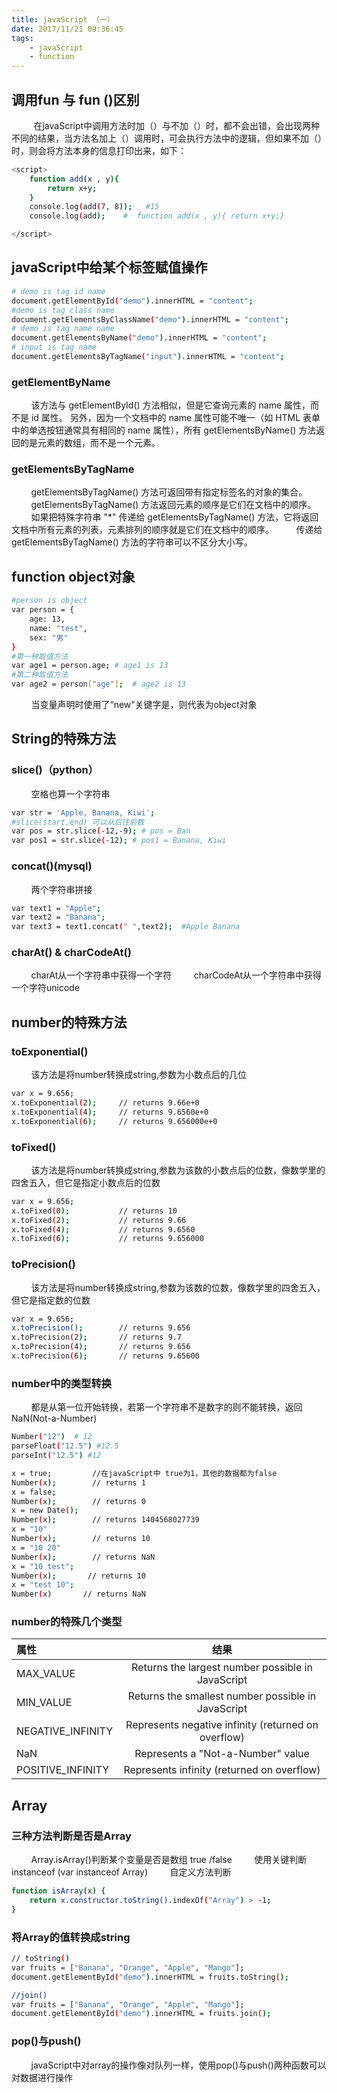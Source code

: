 ```yaml
---
title: javaScript （一）
date: 2017/11/21 09:36:45
tags: 
    - javaScript
    - function
---
```


## 调用fun 与 fun ()区别

&nbsp;&nbsp;&nbsp;&nbsp;&nbsp;&nbsp;&nbsp;&nbsp;&nbsp;在javaScript中调用方法时加（）与不加（）时，都不会出错，会出现两种不同的结果，当方法名加上（）调用时，可会执行方法中的逻辑，但如果不加（）时，则会将方法本身的信息打印出来，如下：

``` bash
<script>
    function add(x , y){
        return x+y;
    }
    console.log(add(7, 8));   #15
    console.log(add);    #  function add(x , y){ return x+y;}  

</script>
```

## javaScript中给某个标签赋值操作

``` bash
# demo is tag id name
document.getElementById("demo").innerHTML = "content";
#demo is tag class name
document.getElementsByClassName("demo").innerHTML = "content";
# demo is tag name name
document.getElementsByName("demo").innerHTML = "content";
# input is tag name
document.getElementsByTagName("input").innerHTML = "content";
```
### getElementByName
&nbsp;&nbsp;&nbsp;&nbsp;&nbsp;&nbsp;&nbsp;&nbsp;该方法与 getElementById() 方法相似，但是它查询元素的 name 属性，而不是 id 属性。
另外，因为一个文档中的 name 属性可能不唯一（如 HTML 表单中的单选按钮通常具有相同的 name 属性），所有 getElementsByName() 方法返回的是元素的数组，而不是一个元素。

### getElementsByTagName
&nbsp;&nbsp;&nbsp;&nbsp;&nbsp;&nbsp;&nbsp;&nbsp;getElementsByTagName() 方法可返回带有指定标签名的对象的集合。
&nbsp;&nbsp;&nbsp;&nbsp;&nbsp;&nbsp;&nbsp;&nbsp;getElementsByTagName() 方法返回元素的顺序是它们在文档中的顺序。
&nbsp;&nbsp;&nbsp;&nbsp;&nbsp;&nbsp;&nbsp;&nbsp;如果把特殊字符串 "*" 传递给 getElementsByTagName() 方法，它将返回文档中所有元素的列表，元素排列的顺序就是它们在文档中的顺序。
&nbsp;&nbsp;&nbsp;&nbsp;&nbsp;&nbsp;&nbsp;&nbsp;传递给 getElementsByTagName() 方法的字符串可以不区分大小写。

## function object对象
``` bash
#person is object
var person = {
    age: 13,
    name: "test",
    sex: "男"
}
#第一种取值方法
var age1 = person.age; # age1 is 13
#第二种取值方法
var age2 = person["age"];  # age2 is 13
```
&nbsp;&nbsp;&nbsp;&nbsp;&nbsp;&nbsp;&nbsp;&nbsp;当变量声明时使用了“new”关键字是，则代表为object对象

## String的特殊方法
### slice()（python）
&nbsp;&nbsp;&nbsp;&nbsp;&nbsp;&nbsp;&nbsp;&nbsp;空格也算一个字符串
``` bash
var str = 'Apple, Banana, Kiwi';
#slice(start,end) 可以从后往前数
var pos = str.slice(-12,-9); # pos = Ban
var pos1 = str.slice(-12); # pos1 = Banana, Kiwi
``` 
### concat()(mysql)
&nbsp;&nbsp;&nbsp;&nbsp;&nbsp;&nbsp;&nbsp;&nbsp;两个字符串拼接

``` bash
var text1 = "Apple";
var text2 = "Banana";
var text3 = text1.concat(" ",text2);  #Apple Banana
```
### charAt() & charCodeAt()
&nbsp;&nbsp;&nbsp;&nbsp;&nbsp;&nbsp;&nbsp;&nbsp;charAt从一个字符串中获得一个字符
&nbsp;&nbsp;&nbsp;&nbsp;&nbsp;&nbsp;&nbsp;&nbsp;charCodeAt从一个字符串中获得一个字符unicode

## number的特殊方法
### toExponential()
&nbsp;&nbsp;&nbsp;&nbsp;&nbsp;&nbsp;&nbsp;&nbsp;该方法是将number转换成string,参数为小数点后的几位
``` bash
var x = 9.656;
x.toExponential(2);     // returns 9.66e+0
x.toExponential(4);     // returns 9.6560e+0
x.toExponential(6);     // returns 9.656000e+0
```

### toFixed()
&nbsp;&nbsp;&nbsp;&nbsp;&nbsp;&nbsp;&nbsp;&nbsp;该方法是将number转换成string,参数为该数的小数点后的位数，像数学里的四舍五入，但它是指定小数点后的位数
``` bash
var x = 9.656;
x.toFixed(0);           // returns 10
x.toFixed(2);           // returns 9.66
x.toFixed(4);           // returns 9.6560
x.toFixed(6);           // returns 9.656000
```

### toPrecision()
&nbsp;&nbsp;&nbsp;&nbsp;&nbsp;&nbsp;&nbsp;&nbsp;该方法是将number转换成string,参数为该数的位数，像数学里的四舍五入，但它是指定数的位数
``` bash
var x = 9.656;
x.toPrecision();        // returns 9.656
x.toPrecision(2);       // returns 9.7
x.toPrecision(4);       // returns 9.656
x.toPrecision(6);       // returns 9.65600
```
### number中的类型转换
&nbsp;&nbsp;&nbsp;&nbsp;&nbsp;&nbsp;&nbsp;&nbsp;都是从第一位开始转换，若第一个字符串不是数字的则不能转换，返回NaN(Not-a-Number)
``` bash
Number("12")  # 12
parseFloat("12.5") #12.5
parseInt("12.5") #12

x = true;         //在javaScript中 true为1，其他的数据都为false
Number(x);        // returns 1
x = false;     
Number(x);        // returns 0
x = new Date();
Number(x);        // returns 1404568027739
x = "10"
Number(x);        // returns 10
x = "10 20"
Number(x);        // returns NaN
x = "10 test";
Number(x);       // returns 10
x = "test 10";
Number(x)       // returns NaN  
```
### number的特殊几个类型
| 属性 | 结果 |
|:-------|:-----:|
|MAX_VALUE|	Returns the largest number possible in JavaScript|
|MIN_VALUE|	Returns the smallest number possible in JavaScript|
|NEGATIVE_INFINITY|	Represents negative infinity (returned on overflow)|
|NaN| Represents a "Not-a-Number" value|
|POSITIVE_INFINITY|	Represents infinity (returned on overflow)|

## Array
### 三种方法判断是否是Array

&nbsp;&nbsp;&nbsp;&nbsp;&nbsp;&nbsp;&nbsp;&nbsp;Array.isArray()判断某个变量是否是数组 true /false
&nbsp;&nbsp;&nbsp;&nbsp;&nbsp;&nbsp;&nbsp;&nbsp;使用关键判断instanceof (var instanceof Array)
&nbsp;&nbsp;&nbsp;&nbsp;&nbsp;&nbsp;&nbsp;&nbsp;自定义方法判断

``` bash
function isArray(x) {
    return x.constructor.toString().indexOf("Array") > -1;
}
```
### 将Array的值转换成string
``` bash
// toString()
var fruits = ["Banana", "Orange", "Apple", "Mango"];
document.getElementById("demo").innerHTML = fruits.toString();

//join()
var fruits = ["Banana", "Orange", "Apple", "Mango"];
document.getElementById("demo").innerHTML = fruits.join();

```

### pop()与push()
&nbsp;&nbsp;&nbsp;&nbsp;&nbsp;&nbsp;&nbsp;&nbsp;javaScript中对array的操作像对队列一样，使用pop()与push()两种函数可以对数据进行操作
